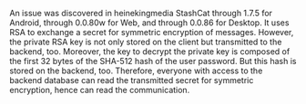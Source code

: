 An issue was discovered in heinekingmedia StashCat through 1.7.5 for Android, through 0.0.80w for Web, and through 0.0.86 for Desktop. It uses RSA to exchange a secret for symmetric encryption of messages. However, the private RSA key is not only stored on the client but transmitted to the backend, too. Moreover, the key to decrypt the private key is composed of the first 32 bytes of the SHA-512 hash of the user password. But this hash is stored on the backend, too. Therefore, everyone with access to the backend database can read the transmitted secret for symmetric encryption, hence can read the communication.